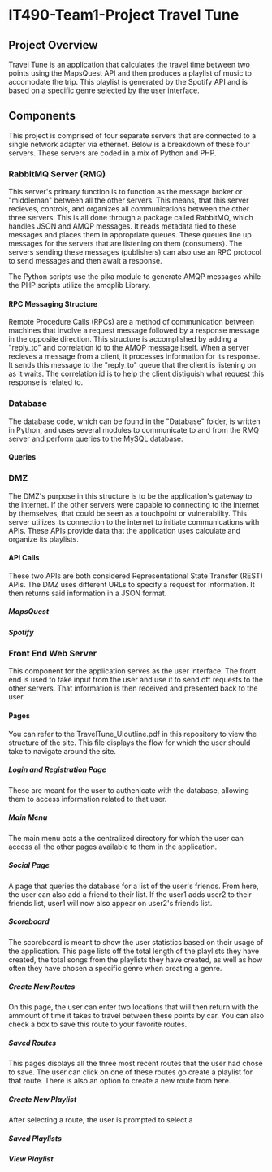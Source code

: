 # IT490-Team1-Project Travel Tune

## Project Overview
Travel Tune is an application that calculates the travel time between two points using the MapsQuest API and then produces a playlist of music to accomodate the trip. This playlist is generated by the Spotify API and is based on a specific genre selected by the user interface. 

## Components
This project is comprised of four separate servers that are connected to a single network adapter via ethernet. Below is a breakdown of these four servers. These servers are coded in a mix of Python and PHP. 

### RabbitMQ Server (RMQ)
This server's primary function is to function as the message broker or "middleman" between all the other servers. This means, that this server recieves, controls, and organizes all communications between the other three servers. This is all done through a package called RabbitMQ, which handles JSON and AMQP messages. It reads metadata tied to these messages and places them in appropriate queues. These queues line up messages for the servers that are listening on them (consumers). The servers sending these messages (publishers) can also use an RPC protocol to send messages and then await a response.   

The Python scripts use the pika module to generate AMQP messages while the PHP scripts utilize the amqplib Library.   

#### RPC Messaging Structure
Remote Procedure Calls (RPCs) are a method of communication between machines that involve a request message followed by a response message in the opposite direction. This structure is accomplished by adding a "reply_to" and correlation id to the AMQP message itself. When a server recieves a message from a client, it processes information for its response. It sends this message to the "reply_to" queue that the client is listening on as it waits. The correlation id is to help the client distiguish what request this response is related to.      

### Database
The database code, which can be found in the "Database" folder, is written in Python, and uses several modules to communicate to and from the RMQ server and perform queries to the MySQL database. 

#### Queries
<The types of queries involved>

### DMZ
The DMZ's purpose in this structure is to be the application's gateway to the internet. If the other servers were capable to connecting to the internet by themselves, that could be seen as a touchpoint or vulnerablilty. This server utilizes its connection to the internet to initiate communications with APIs. These APIs provide data that the application uses calculate and organize its playlists. 

#### API Calls
These two APIs are both considered Representational State Transfer (REST) APIs. The DMZ uses different URLs to specify a request for information. It then returns said information in a JSON format.   

##### MapsQuest


##### Spotify


### Front End Web Server
This component for the application serves as the user interface. The front end is used to take input from the user and use it to send off requests to the other servers. That information is then received and presented back to the user.

#### Pages
You can refer to the TravelTune_UIoutline.pdf in this repository to view the structure of the site. This file displays the flow for which the user should take to navigate around the site.

##### Login and Registration Page
These are meant for the user to authenicate with the database, allowing them to access information related to that user.

##### Main Menu
The main menu acts a the centralized directory for which the user can access all the other pages available to them in the application. 

##### Social Page
A page that queries the database for a list of the user's friends.  From here, the user can also add a friend to their list. If the user1 adds user2 to their friends list, user1 will now also appear on user2's friends list. 

##### Scoreboard
The scoreboard is meant to show the user statistics based on their usage of the application. This page lists off the total length of the playlists they have created, the total songs from the playlists they have created, as well as how often they have chosen a specific genre when creating a genre.

##### Create New Routes
On this page, the user can enter two locations that will then return with the ammount of time it takes to travel between these points by car. You can also check a box to save this route to your favorite routes. 

##### Saved Routes
This pages displays all the three most recent routes that the user had chose to save. The user can click on one of these routes go create a playlist for that route.  There is also an option to create a new route from here.   

##### Create New Playlist
After selecting a route, the user is prompted to select a 

##### Saved Playlists


##### View Playlist
